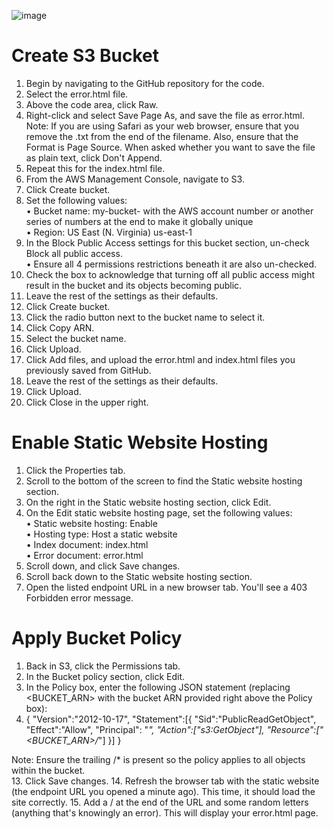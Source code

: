 ![image](https://user-images.githubusercontent.com/43002915/142617965-4bc0d3ef-a521-4ddf-9e5a-7b4602ce2a71.png)

# Create S3 Bucket  
1.	Begin by navigating to the GitHub repository for the code.
2.	Select the error.html file.
3.	Above the code area, click Raw.
4.	Right-click and select Save Page As, and save the file as error.html.  
Note: If you are using Safari as your web browser, ensure that you remove the .txt from the end of the filename. Also, ensure that the Format is Page Source. When asked whether you want to save the file as plain text, click Don't Append.
5.	Repeat this for the index.html file.
6.	From the AWS Management Console, navigate to S3.
7.	Click Create bucket.
8.	Set the following values:  
•	Bucket name: my-bucket- with the AWS account number or another series of numbers at the end to make it globally unique  
•	Region: US East (N. Virginia) us-east-1  
9.	In the Block Public Access settings for this bucket section, un-check Block all public access.  
•	Ensure all 4 permissions restrictions beneath it are also un-checked.  
10.	Check the box to acknowledge that turning off all public access might result in the bucket and its objects becoming public.
11.	Leave the rest of the settings as their defaults.
12.	Click Create bucket.
13.	Click the radio button next to the bucket name to select it.
14.	Click Copy ARN.
15.	Select the bucket name.
16.	Click Upload.
17.	Click Add files, and upload the error.html and index.html files you previously saved from GitHub.
18.	Leave the rest of the settings as their defaults.
19.	Click Upload.
20.	Click Close in the upper right.  
# Enable Static Website Hosting  
1.	Click the Properties tab.
2.	Scroll to the bottom of the screen to find the Static website hosting section.
3.	On the right in the Static website hosting section, click Edit.
4.	On the Edit static website hosting page, set the following values:  
•	Static website hosting: Enable  
•	Hosting type: Host a static website  
•	Index document: index.html  
•	Error document: error.html  
5.	Scroll down, and click Save changes.
6.	Scroll back down to the Static website hosting section.
7.	Open the listed endpoint URL in a new browser tab. You'll see a 403 Forbidden error message.  

# Apply Bucket Policy
1.	Back in S3, click the Permissions tab.
2.	In the Bucket policy section, click Edit.
3.	In the Policy box, enter the following JSON statement (replacing <BUCKET_ARN> with the bucket ARN provided right above the Policy box):
4.	{
"Version":"2012-10-17",
"Statement":[{
"Sid":"PublicReadGetObject",
"Effect":"Allow",
"Principal": "*",
"Action":["s3:GetObject"],
"Resource":["<BUCKET_ARN>/*"]
}]
}

Note: Ensure the trailing /* is present so the policy applies to all objects within the bucket.  
13.	Click Save changes.
14.	Refresh the browser tab with the static website (the endpoint URL you opened a minute ago). This time, it should load the site correctly.
15.	Add a / at the end of the URL and some random letters (anything that's knowingly an error). This will display your error.html page.
